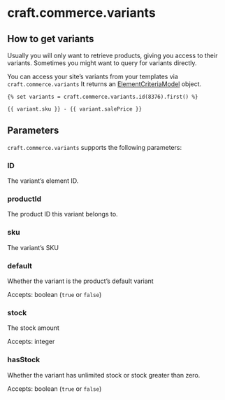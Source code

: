 # craft.commerce.variants

## How to get variants

Usually you will only want to retrieve products, giving you access to their variants. Sometimes you might want to query for variants directly.

You can access your site’s variants from your templates via `craft.commerce.variants`
It returns an [ElementCriteriaModel](https://craftcms.com/docs/2.x/templating/elementcriteriamodel.html) object.

```twig
{% set variants = craft.commerce.variants.id(8376).first() %}

{{ variant.sku }} - {{ variant.salePrice }}
```

## Parameters

`craft.commerce.variants` supports the following parameters:

### ID

The variant’s element ID.

### productId

The product ID this variant belongs to.

### sku

The variant’s SKU

### default

Whether the variant is the product’s default variant

Accepts: boolean (`true` or `false`)

### stock

The stock amount

Accepts: integer

### hasStock

Whether the variant has unlimited stock or stock greater than zero.

Accepts: boolean (`true` or `false`)
